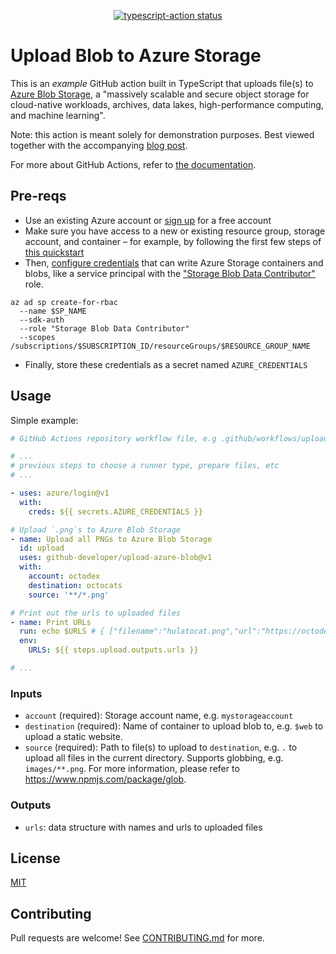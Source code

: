 <p align="center">
  <a href="https://github.com/github-developer/upload-azure-blob/actions"><img alt="typescript-action status" src="https://github.com/github-developer/upload-azure-blob/workflows/build-test/badge.svg"></a>
</p>

# Upload Blob to Azure Storage

This is an _example_ GitHub action built in TypeScript that uploads file(s) to [Azure Blob Storage](https://azure.microsoft.com/en-us/services/storage/blobs/), a "massively scalable and secure object storage for cloud-native workloads, archives, data lakes, high-performance computing, and machine learning".

Note: this action is meant solely for demonstration purposes. Best viewed together with the accompanying [blog post](TODO).

For more about GitHub Actions, refer to [the documentation](https://docs.github.com/en/actions/creating-actions).

## Pre-reqs

- Use an existing Azure account or [sign up](https://azure.microsoft.com/free/?WT.mc_id=A261C142F) for a free account
- Make sure you have access to a new or existing resource group, storage account, and container – for example, by following the first few steps of [this quickstart](https://docs.microsoft.com/en-us/azure/storage/blobs/storage-quickstart-blobs-cli)
- Then, [configure credentials](https://github.com/Azure/login#configure-deployment-credentials) that can write Azure Storage containers and blobs, like a service principal with the ["Storage Blob Data Contributor"](https://docs.microsoft.com/en-us/azure/role-based-access-control/built-in-roles#storage-blob-data-contributor) role.
```
az ad sp create-for-rbac 
  --name $SP_NAME
  --sdk-auth
  --role "Storage Blob Data Contributor"
  --scopes /subscriptions/$SUBSCRIPTION_ID/resourceGroups/$RESOURCE_GROUP_NAME
```
- Finally, store these credentials as a secret named `AZURE_CREDENTIALS`

## Usage

Simple example:

```yml
# GitHub Actions repository workflow file, e.g .github/workflows/upload.yml

# ...
# previous steps to choose a runner type, prepare files, etc
# ...

- uses: azure/login@v1
  with:
    creds: ${{ secrets.AZURE_CREDENTIALS }}

# Upload `.png`s to Azure Blob Storage
- name: Upload all PNGs to Azure Blob Storage
  id: upload
  uses: github-developer/upload-azure-blob@v1
  with:
    account: octodex
    destination: octocats
    source: '**/*.png'

# Print out the urls to uploaded files
- name: Print URLs
  run: echo $URLS # { ["filename":"hulatocat.png","url":"https://octodex.blob.core.windows.net/octocats/hulatocat.png"] }
  env:
    URLS: ${{ steps.upload.outputs.urls }}

# ...
```

### Inputs

- `account` (required): Storage account name, e.g. `mystorageaccount`
- `destination` (required): Name of container to upload blob to, e.g. `$web` to upload a static website.
- `source` (required): Path to file(s) to upload to `destination`, e.g. `.` to upload all files in the current directory. Supports globbing, e.g. `images/**.png`. For more information, please refer to https://www.npmjs.com/package/glob.

### Outputs

- `urls`: data structure with names and urls to uploaded files

## License

[MIT](LICENSE)

## Contributing

Pull requests are welcome! See [CONTRIBUTING.md](CONTRIBUTING.md) for more.
